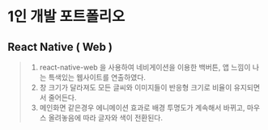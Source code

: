# 1인 개발 포트폴리오



## React Native ( Web )

> 1. react-native-web 을 사용하여 네비게이션을 이용한 백버튼, 앱 느낌이 나는 특색있는 웹사이트를 연출하였다.    
> 2. 창 크기가 달라져도 모든 글씨와 이미지들이 반응형 크기로 비율이 유지되면서 줄어든다.
> 3. 메인화면 같은경우 에니메이션 효과로 배경 투명도가 계속해서 바뀌고, 마우스 올려놓음에 따라 글자와 색이 전환된다.

